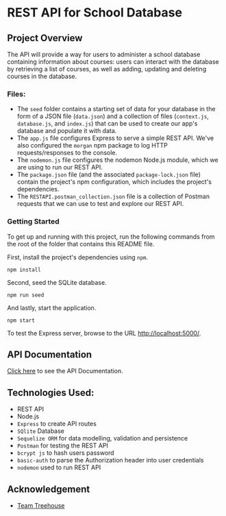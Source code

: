 
# REST API for School Database

## Project Overview
The API will provide a way for users to administer a school database containing information about courses: users can interact with the database by retrieving a list of courses, as well as adding, updating and deleting courses in the database.


### Files: 

* The `seed` folder contains a starting set of data for your database in the form of a JSON file (`data.json`) and a collection of files (`context.js`, `database.js`, and `index.js`) that can be used to create our app's database and populate it with data.
* The `app.js` file configures Express to serve a simple REST API. We've also configured the `morgan` npm package to log HTTP requests/responses to the console. 
* The `nodemon.js` file configures the nodemon Node.js module, which we are using to run our REST API.
* The `package.json` file (and the associated `package-lock.json` file) contain the project's npm configuration, which includes the project's dependencies.
* The `RESTAPI.postman_collection.json` file is a collection of Postman requests that we can use to test and explore our REST API.

### Getting Started

To get up and running with this project, run the following commands from the root of the folder that contains this README file.

First, install the project's dependencies using `npm`.

```
npm install

```

Second, seed the SQLite database.

```
npm run seed
```

And lastly, start the application.

```
npm start
```

To test the Express server, browse to the URL [http://localhost:5000/](http://localhost:5000/).

## API Documentation

[Click here](https://documenter.getpostman.com/view/9971986/SWLe77oK?version=latest) to see the API Documentation. 

## Technologies Used:
* REST API
* Node.js
* `Express` to create API routes
* `SQlite` Database
* `Sequelize ORM` for data modelling, validation and persistence
* `Postman` for testing the REST API
* `bcrypt js` to hash users password
* `basic-auth` to parse the Authorization header into user credentials
* `nodemon` used to run REST API

## Acknowledgement
* [Team Treehouse](https://teamtreehouse.com/)


